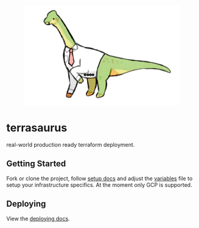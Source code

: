 <div align="center">
  <img src="./docs/logo.png">
</div>

# terrasaurus

real-world production ready terraform deployment.

## Getting Started

Fork or clone the project, follow [setup docs](./docs/SETUP.md) and adjust the [variables](./terraform/variables.tf) file to setup your infrastructure specifics. At the moment only GCP is supported.

## Deploying

View the [deploying docs](./docs/DEPLOY.md).
